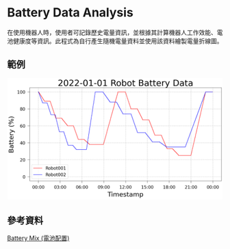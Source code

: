 # Battery Data Analysis

在使用機器人時，使用者可記錄歷史電量資訊，並根據其計算機器人工作效能、電池健康度等資訊。此程式為自行產生隨機電量資料並使用該資料繪製電量折線圖。

## 範例

![](pics/battery-data-analysis.png)

## 參考資料

[Battery Mix (電池配置)](https://play.google.com/store/apps/details?id=jp.smapho.battery_mix&hl=zh_TW&gl=US)
